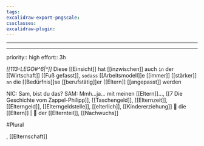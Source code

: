 ```yaml
---
tags: 
excalidraw-export-pngscale: 
cssclasses: 
excalidraw-plugin:
---
```

----
---

priority:: high
effort:: 3h





*[[113-LEGO#^6|^]]* Diese [[Einsicht]] hat [[inzwischen]] auch `in` der [[Wirtschaft]] [[Fuß gefasst]], `sodass` [[Arbeitsmodell]]e [[immer]] [[stärker]] `an` die [[Bedürfnis]]se [[berufstätig]]er [[Eltern]] [[angepasst]] werden



NIC: Sam, bist du das?
SAM: Mmh…ja… mit meinen [[Eltern]]…, [[7 Die Geschichte vom Zappel-Philipp]], [[Taschengeld]], [[Elternzeit]], [[Elterngeld]], [[Elterngeldstelle]], [[elterlich]], [[Kindererziehung]]
🔴 die [[Eltern]] | 🔵 der [[Elternteil]], [[Nachwuchs]]


#Plural


, [[Elternschaft]]